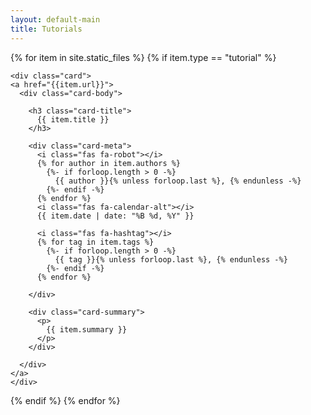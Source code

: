 ```yaml
---
layout: default-main
title: Tutorials
---
```


{% for item in site.static_files %}
  {% if item.type == "tutorial" %}

    <div class="card">
    <a href="{{item.url}}">
      <div class="card-body">

        <h3 class="card-title">
          {{ item.title }}
        </h3>

        <div class="card-meta">
          <i class="fas fa-robot"></i>
          {% for author in item.authors %}
            {%- if forloop.length > 0 -%}
              {{ author }}{% unless forloop.last %}, {% endunless -%}
            {%- endif -%} 
          {% endfor %}
          <i class="fas fa-calendar-alt"></i>
          {{ item.date | date: "%B %d, %Y" }}

          <i class="fas fa-hashtag"></i>
          {% for tag in item.tags %}
            {%- if forloop.length > 0 -%}
              {{ tag }}{% unless forloop.last %}, {% endunless -%}
            {%- endif -%} 
          {% endfor %}

        </div>

        <div class="card-summary">
          <p>
            {{ item.summary }}
          </p>
        </div>

      </div>
    </a>
    </div>

  {% endif %}
{% endfor %}